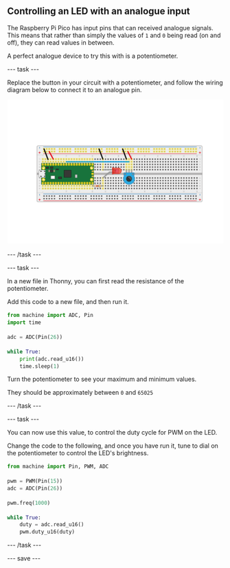 ## Controlling an LED with an analogue input

The Raspberry Pi Pico has input pins that can received analogue signals. This means that rather than simply the values of `1` and `0` being read (on and off), they can read values in between.

A perfect analogue device to try this with is a potentiometer.

--- task ---
 
Replace the button in your circuit with a potentiometer, and follow the wiring diagram below to connect it to an analogue pin.

![potentiometer connected with an LED to the pico](images/pot_and_LED.png)

--- /task ---

--- task ---

In a new file in Thonny, you can first read the resistance of the potentiometer.

Add this code to a new file, and then run it.

```python
from machine import ADC, Pin
import time

adc = ADC(Pin(26))

while True:
    print(adc.read_u16())
    time.sleep(1)
```

Turn the potentiometer to see your maximum and minimum values.

They should be approximately between `0` and `65025`

--- /task ---

--- task ---

You can now use this value, to control the duty cycle for PWM on the LED.

Change the code to the following, and once you have run it, tune to dial on the potentiometer to control the LED's brightness.

```python
from machine import Pin, PWM, ADC

pwm = PWM(Pin(15))
adc = ADC(Pin(26))

pwm.freq(1000)

while True:
	duty = adc.read_u16()
	pwm.duty_u16(duty)
```

--- /task ---


--- save ---
